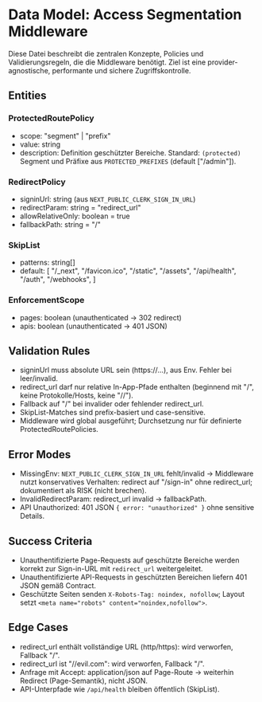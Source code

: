 # Data Model: Access Segmentation Middleware

Diese Datei beschreibt die zentralen Konzepte, Policies und Validierungsregeln, die die Middleware
benötigt. Ziel ist eine provider-agnostische, performante und sichere Zugriffskontrolle.

## Entities

### ProtectedRoutePolicy

- scope: "segment" | "prefix"
- value: string
- description: Definition geschützter Bereiche. Standard: `(protected)` Segment und Präfixe aus
  `PROTECTED_PREFIXES` (default ["/admin"]).

### RedirectPolicy

- signinUrl: string (aus `NEXT_PUBLIC_CLERK_SIGN_IN_URL`)
- redirectParam: string = "redirect_url"
- allowRelativeOnly: boolean = true
- fallbackPath: string = "/"

### SkipList

- patterns: string[]
- default: [ "/_next", "/favicon.ico", "/static", "/assets", "/api/health", "/auth", "/webhooks", ]

### EnforcementScope

- pages: boolean (unauthenticated → 302 redirect)
- apis: boolean (unauthenticated → 401 JSON)

## Validation Rules

- signinUrl muss absolute URL sein (https://…), aus Env. Fehler bei leer/invalid.
- redirect_url darf nur relative In-App-Pfade enthalten (beginnend mit "/", keine Protokolle/Hosts,
  keine "//").
- Fallback auf "/" bei invalider oder fehlender redirect_url.
- SkipList-Matches sind prefix-basiert und case-sensitive.
- Middleware wird global ausgeführt; Durchsetzung nur für definierte ProtectedRoutePolicies.

## Error Modes

- MissingEnv: `NEXT_PUBLIC_CLERK_SIGN_IN_URL` fehlt/invalid → Middleware nutzt konservatives
  Verhalten: redirect auf "/sign-in" ohne redirect_url; dokumentiert als RISK (nicht brechen).
- InvalidRedirectParam: redirect_url invalid → fallbackPath.
- API Unauthorized: 401 JSON `{ error: "unauthorized" }` ohne sensitive Details.

## Success Criteria

- Unauthentifizierte Page-Requests auf geschützte Bereiche werden korrekt zur Sign-in-URL mit
  `redirect_url` weitergeleitet.
- Unauthentifizierte API-Requests in geschützten Bereichen liefern 401 JSON gemäß Contract.
- Geschützte Seiten senden `X-Robots-Tag: noindex, nofollow`; Layout setzt
  `<meta name="robots" content="noindex,nofollow">`.

## Edge Cases

- redirect_url enthält vollständige URL (http/https): wird verworfen, Fallback "/".
- redirect_url ist "//evil.com": wird verworfen, Fallback "/".
- Anfrage mit Accept: application/json auf Page-Route → weiterhin Redirect (Page-Semantik), nicht
  JSON.
- API-Unterpfade wie `/api/health` bleiben öffentlich (SkipList).
